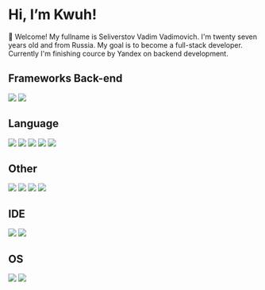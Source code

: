 # Hi, I’m Kwuh!

🧐 Welcome!
My fullname is Seliverstov Vadim Vadimovich. I'm twenty seven years old and from Russia. My goal is to become a full-stack developer. Currently I'm finishing cource by Yandex on backend development.

## Frameworks Back-end
<img src="https://img.shields.io/badge/Django-%23239120.svg?style=for-the-badge&logo=django&logoColor=white"> <img src="https://img.shields.io/badge/flask-%2320232a.svg?style=for-the-badge&logo=flask&logoColor=white">

## Language
<img src="https://img.shields.io/badge/python-3670A0?style=for-the-badge&logo=python&logoColor=ffdd54"> <img src="https://img.shields.io/badge/html5-%23E34F26.svg?style=for-the-badge&logo=html5&logoColor=white"> <img src="https://img.shields.io/badge/css3-%231572B6.svg?style=for-the-badge&logo=css3&logoColor=white"> <img src="https://img.shields.io/badge/javascript-%23323330.svg?style=for-the-badge&logo=javascript&logoColor=%23F7DF1E"> <img src="https://img.shields.io/badge/typescript-%23007ACC.svg?style=for-the-badge&logo=typescript&logoColor=white"> 

## Other
<img src="https://img.shields.io/badge/docker-%230db7ed.svg?style=for-the-badge&logo=docker&logoColor=white"> <img src="https://img.shields.io/badge/Postman-FF6C37?style=for-the-badge&logo=postman&logoColor=white"> <img src="https://img.shields.io/badge/git-%23F05033.svg?style=for-the-badge&logo=git&logoColor=white"> <img src="https://img.shields.io/badge/github-%23121011.svg?style=for-the-badge&logo=github&logoColor=white">

## IDE
<img src="https://img.shields.io/badge/vim-%2357A143.svg?&style=for-the-badge&logo=vim&logoColor=white"> <img src="https://img.shields.io/badge/Visual%20Studio-5C2D91.svg?style=for-the-badge&logo=visual-studio&logoColor=white">

## OS
<img src="https://img.shields.io/badge/Arch%20Linux-1793D1?logo=arch-linux&logoColor=fff&style=for-the-badge"> <img src="https://img.shields.io/badge/Windows-0078D6?style=for-the-badge&logo=windows&logoColor=white">


<!--
**kwuherson/kwuherson** is a ✨ _special_ ✨ repository because its `README.md` (this file) appears on your GitHub profile.

Here are some ideas to get you started:

- 🔭 I’m currently working on ...
- 🌱 I’m currently learning ...
- 👯 I’m looking to collaborate on ...
- 🤔 I’m looking for help with ...
- 💬 Ask me about ...
- 📫 How to reach me: ...
- 😄 Pronouns: ...
- ⚡ Fun fact: ...
-->
